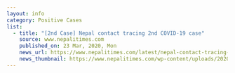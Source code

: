 ```yaml
---
layout: info
category: Positive Cases
list:
  - title: "[2nd Case] Nepal contact tracing 2nd COVID-19 case"
    source: www.nepalitimes.com
    published_on: 23 Mar, 2020, Mon
    news_url: https://www.nepalitimes.com/latest/nepal-contact-tracing-2nd-covid-19-case/
    news_thumbnail: https://www.nepalitimes.com/wp-content/uploads/2020/03/new-coronavirus-case-confirmed-in-Nepal-NT.jpg
---
```

